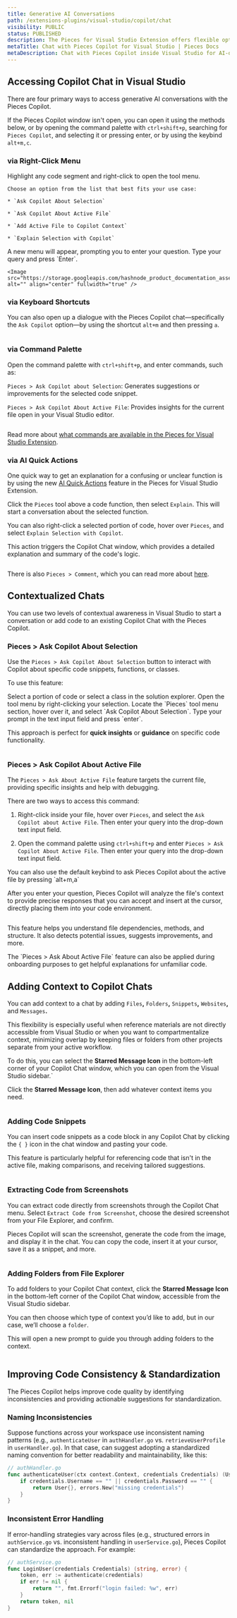 ```yaml
---
title: Generative AI Conversations
path: /extensions-plugins/visual-studio/copilot/chat
visibility: PUBLIC
status: PUBLISHED
description: The Pieces for Visual Studio Extension offers flexible options for using generative AI to gain insights, debug, and optimize your code within your editor.
metaTitle: Chat with Pieces Copilot for Visual Studio | Pieces Docs
metaDescription: Chat with Pieces Copilot inside Visual Studio for AI-driven code insights, debugging help, and automated coding assistance.
---
```


## Accessing Copilot Chat in Visual Studio

There are four primary ways to access generative AI conversations with the Pieces Copilot.

If the Pieces Copilot window isn't open, you can open it using the methods below, or by opening the command palette with `ctrl+shift+p`, searching for `Pieces Copilot`, and selecting it or pressing enter, or by using the keybind `alt+m,c`.

### via Right-Click Menu

<Steps>
  <Step title="Highlight Code and Right-Click">
    Highlight any code segment and right-click to open the tool menu.
  </Step>

  <Step title="Choose 'Ask Copilot'">

    Choose an option from the list that best fits your use case:

    * `Ask Copilot About Selection`

    * `Ask Copilot About Active File`

    * `Add Active File to Copilot Context`

    * `Explain Selection with Copilot`
  </Step>

  <Step title="Enter Question">
    A new menu will appear, prompting you to enter your question. Type your query and press `Enter`.

    <Image src="https://storage.googleapis.com/hashnode_product_documentation_assets/visual_studio_extension_assets/pieces_copilot/chat/ask_about_file.gif" alt="" align="center" fullwidth="true" />
  </Step>
</Steps>

### via Keyboard Shortcuts

You can also open up a dialogue with the Pieces Copilot chat—specifically the `Ask Copilot` option—by using the shortcut `alt+m` and then pressing `a`.

<Image src="https://storage.googleapis.com/hashnode_product_documentation_assets/visual_studio_extension_assets/pieces_copilot/chat/asking_question_input_modal_for_asking_about_selection.png" alt="" align="center" fullwidth="true" />

### via Command Palette

Open the command palette with `ctrl+shift+p`, and enter commands, such as:

`Pieces > Ask Copilot about Selection`: Generates suggestions or improvements for the selected code snippet.

`Pieces > Ask Copilot About Active File`: Provides insights for the current file open in your Visual Studio editor.

<Image src="https://storage.googleapis.com/hashnode_product_documentation_assets/visual_studio_extension_assets/pieces_copilot/chat/command_pallette.png" alt="" align="center" fullwidth="true" />

Read more about [what commands are available in the Pieces for Visual Studio Extension](/products/extensions-plugins/visual-studio/commands).

### via AI Quick Actions

One quick way to get an explanation for a confusing or unclear function is by using the new [AI Quick Actions](/products/extensions-plugins/visual-studio#using-ai-quick-actions) feature in the Pieces for Visual Studio Extension.

Click the `Pieces` tool above a code function, then select `Explain`. This will start a conversation about the selected function.

You can also right-click a selected portion of code, hover over `Pieces`, and select `Explain Selection with Copilot`.

This action triggers the Copilot Chat window, which provides a detailed explanation and summary of the code's logic.

<Image src="https://storage.googleapis.com/hashnode_product_documentation_assets/visual_studio_extension_assets/pieces_copilot/chat/pieces_explain_quick_action.gif" alt="" align="center" fullwidth="true" />

There is also `Pieces > Comment`, which you can read more about [here](/products/extensions-plugins/visual-studio/copilot/documenting-code).

## Contextualized Chats

You can use two levels of contextual awareness in Visual Studio to start a conversation or add code to an existing Copilot Chat with the Pieces Copilot.

### Pieces > Ask Copilot About Selection

Use the `Pieces > Ask Copilot About Selection` button to interact with Copilot about specific code snippets, functions, or classes.

To use this feature:

<Steps>
  <Step title="Select a Portion/Piece of Code">
    Select a portion of code or select a class in the solution explorer.
  </Step>

  <Step title="Right-Click">
    Open the tool menu by right-clicking your selection.
  </Step>

  <Step title="Locate “Ask Copilot About Selection”">
    Locate the `Pieces` tool menu section, hover over it, and select `Ask Copilot About Selection`.
  </Step>

  <Step title="Ask your Question">
    Type your prompt in the text input field and press `enter`.
  </Step>
</Steps>

This approach is perfect for **quick insights** or **guidance** on specific code functionality.

<Image src="https://storage.googleapis.com/hashnode_product_documentation_assets/visual_studio_extension_assets/pieces_copilot/chat/asking_question_input_modal_for_asking_about_selection.png" alt="" align="center" fullwidth="true" />

### Pieces > Ask Copilot About Active File

The `Pieces > Ask About Active File` feature targets the current file, providing specific insights and help with debugging.

There are two ways to access this command:

1. Right-click inside your file, hover over `Pieces`, and select the `Ask Copilot about Active File`. Then enter your query into the drop-down text input field.

2. Open the command palette using `ctrl+shift+p` and enter `Pieces > Ask Copilot About Active File`. Then enter your query into the drop-down text input field.

<Callout type="tip">
  You can also use the default keybind to ask Pieces Copilot about the active file by pressing `alt+m,a`
</Callout>

After you enter your question, Pieces Copilot will analyze the file's context to provide precise responses that you can accept and insert at the cursor, directly placing them into your code environment.

<Image src="https://storage.googleapis.com/hashnode_product_documentation_assets/visual_studio_extension_assets/pieces_copilot/chat/ask_about_file.gif" alt="" align="center" fullwidth="true" />

This feature helps you understand file dependencies, methods, and structure. It also detects potential issues, suggests improvements, and more.

<Callout type="tip">
  The `Pieces > Ask About Active File` feature can also be applied during onboarding purposes to get helpful explanations for unfamiliar code.
</Callout>

## Adding Context to Copilot Chats

You can add context to a chat by adding `Files`**,** `Folders`**,** `Snippets`**,** `Websites`**,** and `Messages`**.**

This flexibility is especially useful when reference materials are not directly accessible from Visual Studio or when you want to compartmentalize context, minimizing overlap by keeping files or folders from other projects separate from your active workflow.

To do this, you can select the **Starred Message Icon** in the bottom-left corner of your Copilot Chat window, which you can open from the Visual Studio sidebar.\`

Click the **Starred Message Icon**, then add whatever context items you need.

<Image src="https://storage.googleapis.com/hashnode_product_documentation_assets/visual_studio_extension_assets/pieces_copilot/chat/adding_context.gif" alt="" align="center" fullwidth="true" />

### Adding Code Snippets

You can insert code snippets as a code block in any Copilot Chat by clicking the `{ }` icon in the chat window and pasting your code.

This feature is particularly helpful for referencing code that isn't in the active file, making comparisons, and receiving tailored suggestions.

<Image src="https://storage.googleapis.com/hashnode_product_documentation_assets/visual_studio_extension_assets/pieces_copilot/chat/snippet_in_chat.png" alt="" align="center" fullwidth="true" />

### Extracting Code from Screenshots

You can extract code directly from screenshots through the Copilot Chat menu. Select `Extract Code from Screenshot`, choose the desired screenshot from your File Explorer, and confirm.

Pieces Copilot will scan the screenshot, generate the code from the image, and display it in the chat. You can copy the code, insert it at your cursor, save it as a snippet, and more.

<Image src="https://storage.googleapis.com/hashnode_product_documentation_assets/visual_studio_extension_assets/pieces_copilot/chat/extracting_code.gif" alt="" align="center" fullwidth="true" />

### Adding Folders from File Explorer

To add folders to your Copilot Chat context, click the **Starred Message Icon** in the bottom-left corner of the Copilot Chat window, accessible from the Visual Studio sidebar.

You can then choose which type of context you’d like to add, but in our case, we’ll choose a `folder`.

This will open a new prompt to guide you through adding folders to the context.

<Image src="https://storage.googleapis.com/hashnode_product_documentation_assets/visual_studio_extension_assets/pieces_copilot/chat/add_folder_to_context.png" alt="" align="center" fullwidth="true" />

## Improving Code Consistency & Standardization

The Pieces Copilot helps improve code quality by identifying inconsistencies and providing actionable suggestions for standardization.

### Naming Inconsistencies

Suppose functions across your workspace use inconsistent naming patterns (e.g., `authenticateUser` in `authHandler.go` vs. `retrieveUserProfile` in `userHandler.go`). In that case, can suggest adopting a standardized naming convention for better readability and maintainability, like this:

```go
// authHandler.go
func authenticateUser(ctx context.Context, credentials Credentials) (User, error) {
    if credentials.Username == "" || credentials.Password == "" {
        return User{}, errors.New("missing credentials")
    }
}
```

### Inconsistent Error Handling

If error-handling strategies vary across files (e.g., structured errors in `authService.go` vs. inconsistent handling in `userService.go`), Pieces Copilot can standardize the approach. For example:

```go
// authService.go
func LoginUser(credentials Credentials) (string, error) {
    token, err := authenticate(credentials)
    if err != nil {
        return "", fmt.Errorf("login failed: %w", err)
    }
    return token, nil
}
```